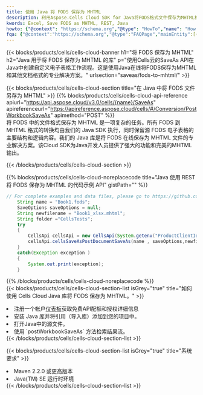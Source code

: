 ```yaml
---
title: 使用 Java 将 FODS 保存为 MHTML
description: 利用Aspose.Cells Cloud SDK for Java将FODS格式文件保存为MHTML格式文件。
kwords: Excel, Save FODS as MHTML, REST, Java
howto: {"@context": "https://schema.org","@type": "HowTo","name": "How to save FODS as MHTML using the Cells Cloud Java library.","description": "How to save FODS as MHTML using the Cells Cloud Java library.","image": {"@type": "ImageObject"},"url": "/java/saveas/fods-to-mhtml/","step": [{ "@type": "HowToStep","name": "How to save FODS as MHTML using the Cells Cloud Java library. step 1", "image": {"@type": "ImageObject",},"url": "/java/saveas/fods-to-mhtml/","text": "Register an account at <a href='https://dashboard.aspose.cloud/'>Dashboard</a> to get free API quota & authorization details",},{ "@type": "HowToStep","name": "How to save FODS as MHTML using the Cells Cloud Java library. step 1", "image": {"@type": "ImageObject",},"url": "/java/saveas/fods-to-mhtml/","text": "Install Java library and add the reference (import the library) to your project.",},{ "@type": "HowToStep","name": "How to save FODS as MHTML using the Cells Cloud Java library. step 1", "image": {"@type": "ImageObject",},"url": "/java/saveas/fods-to-mhtml/","text": "Open the source file in Java.",},{ "@type": "HowToStep","name": "How to save FODS as MHTML using the Cells Cloud Java library. step 1", "image": {"@type": "ImageObject",},"url": "/java/saveas/fods-to-mhtml/","text": "Use the `postWorkbookSaveAs` method to retrieve the resulting stream.",}, ],"supply": {"@type": "HowToSupply","name": "document"},"tool": [{"@type": "HowToTool","name": "IntelliJ IDEA, Visual Studio Code, Eclipse"},{"@type": "HowToTool","name": "Aspose Cells"}],"totalTime": "PT6M"}
fqa: {"@context":"https://schema.org","@type":"FAQPage","mainEntity":[{"@type":"Question","name":"Why save file as other formats file in C# using REST API?","acceptedAnswer":{"@type":"Answer","text":"Documents are encoded in many ways, and some files may be incompatible with the software you use. To open and read such files, just save them as appropriate file formats.<br/><ol><li>Install .NET SDK and add the reference (import the library) to your project.</li><li>Open the source file in C# using REST API.</li><li>Call the PostWorkbookSaveAsRequest() method, passing an output filename with required extension.</li><li>Get the result of save as a separate file.</li></ol>"}},{"@type":"Question","name":"What file formats can I save as with your C# library?","acceptedAnswer":{"@type":"Answer","text":"We support a variety of file formats for conversion using .NET library, including XLSX, Excel, xls , PDF, CSV, HTML, Markdown, XML, PNG, JPG, TIFF, Json, TXT and many more."}},{"@type":"Question","name":"What is the maximum allowed file size for conversion using this .NET library?","acceptedAnswer":{"@type":"Answer","text":"There are no file size limits for format conversions using .NET library."}}]}
---
```

{{< blocks/products/cells/cells-cloud-banner h1="将 FODS 保存为 MHTML" h2="Java 用于将 FODS 保存为 MHTML 的库" p="使用Cells云的SaveAs API在Java中创建自定义电子表格工作流程。这是使用Java在线将FODS保存为MHTML和其他文档格式的专业解决方案。" urlsection="saveas/fods-to-mhtml/" >}}

{{< blocks/products/cells/cells-cloud-section title="在 Java 中将 FODS 文件另存为 MHTML" >}}
{{% blocks/products/cells/cells-cloud-api-reference apiurl="https://api.aspose.cloud/v3.0/cells/{name}/SaveAs" apireferenceurl="https://apireference.aspose.cloud/cells/#/Conversion/PostWorkbookSaveAs" apimethod="POST" %}}
<br/>
将 FODS 中的文件格式保存为 MHTML 是一项复杂的任务。所有 FODS 到 MHTML 格式的转换均由我们的 Java SDK 执行，同时保留源 FODS 电子表格的主要结构和逻辑内容。我们的 Java 库是将 FODS 在线保存为 MHTML 文件的专业解决方案。该Cloud SDK为Java开发人员提供了强大的功能和完美的MHTML输出。

{{< /blocks/products/cells/cells-cloud-section >}}

{{% blocks/products/cells/cells-cloud-noreplacecode title="Java 使用 REST 将 FODS 保存为 MHTML 的代码示例 API" gistPath="" %}}
  
```java
// For complete examples and data files, please go to https://github.com/aspose-cells-cloud/aspose-cells-cloud-java/
    String name = "Book1.fods";
    SaveOptions saveOptions = null;
    String newfilename = "Book1_xlsx.mhtml";
    String folder ="CellsTests";
    try 
    {
        CellsApi cellsApi = new CellsApi(System.getenv("ProductClientId"), System.getenv("ProductClientSecret"));
        cellsApi.cellsSaveAsPostDocumentSaveAs(name , saveOptions,newfilename,false,false,folder,null,null,null,true);                       
    }
    catch(Exception exception )
    {
        System.out.print(exception);
    }
```
  
{{% /blocks/products/cells/cells-cloud-noreplacecode %}}
<br/>
{{< blocks/products/cells/cells-cloud-section-list isGrey="true" title="如何使用 Cells Cloud Java 库将 FODS 保存为 MHTML。" >}}
<li>注册一个帐户<a href="https://dashboard.aspose.cloud/">仪表板</a>获取免费API配额和授权详细信息</li>
<li>安装 Java 库并将引用（导入库）添加到您的项目中。</li>
<li>打开Java中的源文件。</li>
<li>使用 `postWorkbookSaveAs` 方法检索结果流。</li>
{{< /blocks/products/cells/cells-cloud-section-list >}}

{{< blocks/products/cells/cells-cloud-section-list isGrey="true" title="系统要求" >}}
<li>Maven 2.2.0 或更高版本</li>
<li>Java(TM) SE 运行时环境</li>
{{< /blocks/products/cells/cells-cloud-section-list >}}
